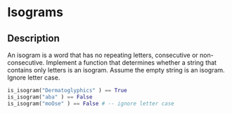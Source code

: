 # Isograms

## Description

An isogram is a word that has no repeating letters, consecutive or non-consecutive. Implement a function that determines whether a string that contains only letters is an isogram. Assume the empty string is an isogram. Ignore letter case.

```python
is_isogram("Dermatoglyphics" ) == True
is_isogram("aba" ) == False
is_isogram("moOse" ) == False # -- ignore letter case
```